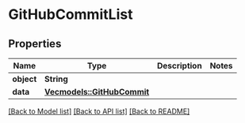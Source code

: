 # GitHubCommitList

## Properties

Name | Type | Description | Notes
------------ | ------------- | ------------- | -------------
**object** | **String** |  | 
**data** | [**Vec<models::GitHubCommit>**](GitHubCommit.md) |  | 

[[Back to Model list]](../README.md#documentation-for-models) [[Back to API list]](../README.md#documentation-for-api-endpoints) [[Back to README]](../README.md)


